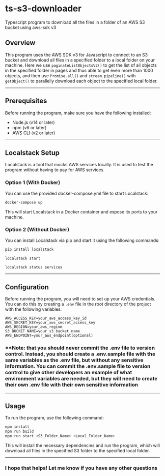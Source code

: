 # ts-s3-downloader

Typescript program to download all the files in a folder of an AWS S3 bucket using aws-sdk v3

## Overview

This program uses the AWS SDK v3 for Javascript to connect to an S3 bucket and download all files in a specified folder to a local folder on your machine. Here we use `paginateListObjectsV2()` to get the list of all objects in the specified folder in pages and thus able to get even more than 1000 objects, and then use `Promise.all()` and `stream.pipeline()` with `getObject()` to parallelly download each object to the specified local folder.

---

## Prerequisites

Before running the program, make sure you have the following installed:

- Node.js (v14 or later)
- npm (v6 or later)
- AWS CLI (v2 or later)

---

## Localstack Setup

Localstack is a tool that mocks AWS services locally. It is used to test the program without having to pay for AWS services.

### Option 1 (With Docker)

You can use the provided docker-compose.yml file to start Localstack:

```bash
docker-compose up
```

This will start Localstack in a Docker container and expose its ports to your machine.

### Option 2 (Without Docker)

You can install Localstack via pip and start it using the following commands:

```bash
pip install localstack

localstack start

localstack status services
```

---

## Configuration

Before running the program, you will need to set up your AWS credentials. You can do this by creating a `.env` file in the root directory of the project with the following variables:

```dotenv
AWS_ACCESS_KEY=your_aws_access_key_id
AWS_SECRET_KEY=your_aws_secret_access_key
AWS_REGION=your_aws_region
S3_BUCKET_NAME=your_s3_bucket_name
AWS_ENDPOINT=your_aws_endpoint(optional)
```

### \*\*Note: that you should never commit the .env file to version control. Instead, you should create a .env.sample file with the same variables as the .env file, but without any sensitive information. You can commit the .env.sample file to version control to give other developers an example of what environment variables are needed, but they will need to create their own .env file with their own sensitive information

---

## Usage

To run the program, use the following command:

```bash
npm install
npm run build
npm run start <S3_Folder_Name> <Local_Folder_Name>
```

This will install the necessary dependencies and run the program, which will download all files in the specified S3 folder to the specified local folder.

---

### I hope that helps! Let me know if you have any other questions
